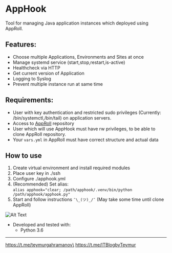 # AppHook
Tool for managing Java application instances which deployed using AppRoll.

## Features:
* Choose multiple Applications, Environments and Sites at once
* Manage systemd service (start,stop,restart,is-active)
* Healthcheck via HTTP
* Get current version of Application
* Logging to Syslog
* Prevent multiple instance run at same time

## Requirements:
* User with key authentication and restricted sudo privileges (Currently: /bin/systemctl,/bin/tail) on application servers.
* Access to [AppRoll](https://github.com/teymurgahramanov/AppRoll) repository
* User which will use AppHook must have rw privileges, to be able to clone AppRoll repository.
* Your ```vars.yml``` in AppRoll must have correct structure and actual data
 
## How to use
1. Create virtual environment and install required modules
2. Place user key in ./ssh
3. Configure ./apphook.yml
4. (Recommended) Set alias: \
```alias apphook="clear; /path/apphook/.venv/bin/python /path/apphook/apphook.py"```
5. Start and follow instructions ```¯\_(ツ)_/¯``` (May take some time until clone AppRoll)

![Alt Text](./.static/apphook.gif)

* Developed and tested with:
    - Python 3.6

___
https://t.me/teymurgahramanov\
https://t.me/ITBlogbyTeymur
